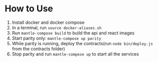 # How to Use

1. Install docker and docker compose
2. In a terminal, run `source docker-aliases.sh`
3. Run `mantle-compose build` to build the api and react images
4. Start parity only: `mantle-compose up parity`
5. While parity is running, deploy the contracts(run `node bin/deploy.js` from the contracts folder)
6. Stop parity and run `mantle-compose up` to start all the services
